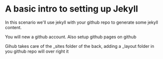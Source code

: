 # A basic intro to setting up Jekyll

In this scenario we'll use jekyll with your github repo to generate some jekyll content.

You will new a github account.
Also setup github pages on github

Gihub takes care of the _sites folder of the back, adding a _layout folder in you github repo will over right it